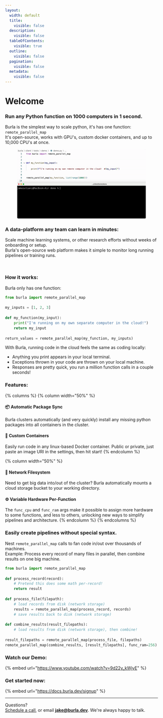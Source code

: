 ```yaml
---
layout:
  width: default
  title:
    visible: false
  description:
    visible: false
  tableOfContents:
    visible: true
  outline:
    visible: false
  pagination:
    visible: false
  metadata:
    visible: false
---
```


# Welcome

### Run any Python function on 1000 computers in 1 second.

Burla is the simplest way to scale python, it's has one function: `remote_parallel_map`\
It's open-source, works with GPU's, custom docker containers, and up to 10,000 CPU's at once.

<figure><img src=".gitbook/assets/main_demo.gif" alt=""><figcaption></figcaption></figure>

### A data-platform any team can learn in minutes:

Scale machine learning systems, or other research efforts without weeks of onboarding or setup.\
Burla's open-source web platform makes it simple to monitor long running pipelines or training runs.

<figure><img src=".gitbook/assets/new_platform_demo.gif" alt=""><figcaption></figcaption></figure>

### **How it works:**

Burla only has one function:

```python
from burla import remote_parallel_map

my_inputs = [1, 2, 3]

def my_function(my_input):
    print("I'm running on my own separate computer in the cloud!")
    return my_input
    
return_values = remote_parallel_map(my_function, my_inputs)
```

With Burla, running code in the cloud feels the same as coding locally:

* Anything you print appears in your local terminal.
* Exceptions thrown in your code are thrown on your local machine.
* Responses are pretty quick, you run a million function calls in a couple seconds!

### Features:

{% columns %}
{% column width="50%" %}
#### 📦 Automatic Package Sync

Burla clusters automatically (and very quickly) install any missing python packages into all containers in the cluster.

#### 🐋 Custom Containers

Easily run code in any linux-based Docker container. Public or private, just paste an image URI in the settings, then hit start!
{% endcolumn %}

{% column width="50%" %}
#### 📂 Network Filesystem

Need to get big data into/out of the cluster? Burla automatically mounts a cloud storage bucket to your working directory.

#### ⚙️ Variable Hardware Per-Function

The `func_cpu` and `func_ram` args make it possible to assign more hardware to some functions, and less to others, unlocking new ways to simplify pipelines and architecture.
{% endcolumn %}
{% endcolumns %}

### Easily create pipelines without special syntax.

Nest `remote_parallel_map` calls to fan code in/out over thousands of machines.\
Example: Process every record of many files in parallel, then combine results on one big machine.

```python
from burla import remote_parallel_map

def process_record(record):
    # Pretend this does some math per-record!
    return result

def process_file(filepath):
    # load records from disk (network storage)
    results = remote_parallel_map(process_record, records)
    # save results back to disk (network storage)

def combine_results(result_filepaths):
    # load results from disk (network storage), then combine!
    
result_filepaths = remote_parallel_map(process_file, filepaths)
remote_parallel_map(combine_results, [result_filepaths], func_ram=256)
```

### Watch our Demo:

{% embed url="https://www.youtube.com/watch?v=9d22y_kWjyE" %}

### &#x20;Get started now:

{% embed url="https://docs.burla.dev/signup" %}







***

Questions?\
[Schedule a call](http://cal.com/jakez/burla), or email **jake@burla.dev**. We're always happy to talk.
